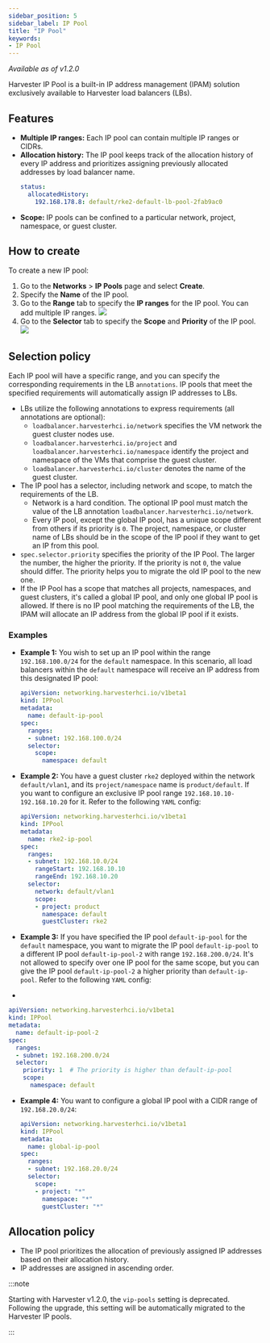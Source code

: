 ```yaml
---
sidebar_position: 5
sidebar_label: IP Pool
title: "IP Pool"
keywords:
- IP Pool
---
```


<head>
  <link rel="canonical" href="https://docs.harvesterhci.io/v1.6/networking/ippool"/>
</head>

_Available as of v1.2.0_

Harvester IP Pool is a built-in IP address management (IPAM) solution exclusively available to Harvester load balancers (LBs).

## Features
- **Multiple IP ranges:** Each IP pool can contain multiple IP ranges or CIDRs.
- **Allocation history:** The IP pool keeps track of the allocation history of every IP address and prioritizes assigning previously allocated addresses by load balancer name.
  ```yaml
  status:
    allocatedHistory:
      192.168.178.8: default/rke2-default-lb-pool-2fab9ac0
  ```
- **Scope:** IP pools can be confined to a particular network, project, namespace, or guest cluster.

## How to create 
To create a new IP pool:

1. Go to the **Networks** > **IP Pools** page and select **Create**.
1. Specify the **Name** of the IP pool.
1. Go to the **Range** tab to specify the **IP ranges** for the IP pool. You can add multiple IP ranges.
   ![](/img/v1.2/networking/multiple-ranges.png)
1. Go to the **Selector** tab to specify the **Scope** and **Priority** of the IP pool.
   ![](/img/v1.2/networking/ippool-scope.png)

## Selection policy
Each IP pool will have a specific range, and you can specify the corresponding requirements in the LB `annotations`. IP pools that meet the specified requirements will automatically assign IP addresses to LBs.

- LBs utilize the following annotations to express requirements (all annotations are optional):
  - `loadbalancer.harvesterhci.io/network` specifies the VM network the guest cluster nodes use.
  - `loadbalancer.harvesterhci.io/project` and `loadbalancer.harvesterhci.io/namespace` identify the project and namespace of the VMs that comprise the guest cluster.
  - `loadbalancer.harvesterhci.io/cluster` denotes the name of the guest cluster.
- The IP pool has a selector, including network and scope, to match the requirements of the LB.
  - Network is a hard condition. The optional IP pool must match the value of the LB annotation `loadbalancer.harvesterhci.io/network`.
  - Every IP pool, except the global IP pool, has a unique scope different from others if its priority is `0`. The project, namespace, or cluster name of LBs should be in the scope of the IP pool if they want to get an IP from this pool.
- `spec.selector.priority` specifies the priority of the IP Pool. The larger the number, the higher the priority. If the priority is not `0`, the value should differ. The priority helps you to migrate the old IP pool to the new one.
- If the IP Pool has a scope that matches all projects, namespaces, and guest clusters, it's called a global IP pool, and only one global IP pool is allowed. If there is no IP pool matching the requirements of the LB, the IPAM will allocate an IP address from the global IP pool if it exists.

### Examples
- **Example 1:** You wish to set up an IP pool within the range `192.168.100.0/24` for the `default` namespace. In this scenario, all load balancers within the `default` namespace will receive an IP address from this designated IP pool:
  
  ```yaml
  apiVersion: networking.harvesterhci.io/v1beta1
  kind: IPPool
  metadata:
    name: default-ip-pool
  spec:
    ranges:
    - subnet: 192.168.100.0/24
    selector:
      scope:
        namespace: default
  ```

- **Example 2:** You have a guest cluster `rke2` deployed within the network `default/vlan1`, and its `project/namespace` name is `product/default`. If you want to configure an exclusive IP pool range `192.168.10.10-192.168.10.20` for it. Refer to the following `YAML` config:
  
  ```yaml
  apiVersion: networking.harvesterhci.io/v1beta1
  kind: IPPool
  metadata:
    name: rke2-ip-pool
  spec:
    ranges:
    - subnet: 192.168.10.0/24
      rangeStart: 192.168.10.10
      rangeEnd: 192.168.10.20
    selector:
      network: default/vlan1
      scope:
      - project: product
        namespace: default
        guestCluster: rke2
  ```

- **Example 3:** If you have specified the IP pool `default-ip-pool` for the `default` namespace, you want to migrate the IP pool `default-ip-pool` to a different IP pool `default-ip-pool-2` with range `192.168.200.0/24`. It's not allowed to specify over one IP pool for the same scope, but you can give the IP pool `default-ip-pool-2` a higher priority than `default-ip-pool`. Refer to the following `YAML` config:
- 
  
  ```yaml
  apiVersion: networking.harvesterhci.io/v1beta1
  kind: IPPool
  metadata:
    name: default-ip-pool-2
  spec:
    ranges:
    - subnet: 192.168.200.0/24
    selector:
      priority: 1  # The priority is higher than default-ip-pool
      scope:
        namespace: default
  ```

- **Example 4:** You want to configure a global IP pool with a CIDR range of `192.168.20.0/24`:
  
  ```yaml
  apiVersion: networking.harvesterhci.io/v1beta1
  kind: IPPool
  metadata:
    name: global-ip-pool
  spec:
    ranges:
    - subnet: 192.168.20.0/24
    selector:
      scope:
      - project: "*"
        namespace: "*"
        guestCluster: "*"
  ```

## Allocation policy
- The IP pool prioritizes the allocation of previously assigned IP addresses based on their allocation history.
- IP addresses are assigned in ascending order.

:::note

Starting with Harvester v1.2.0,  the `vip-pools` setting is deprecated. Following the upgrade, this setting will be automatically migrated to the Harvester IP pools.

:::
